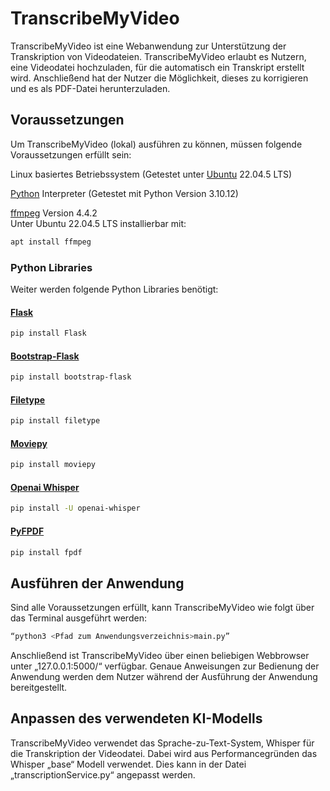 # TranscribeMyVideo

TranscribeMyVideo ist eine Webanwendung zur Unterstützung der Transkription von Videodateien. 
TranscribeMyVideo erlaubt es Nutzern, eine Videodatei hochzuladen, für die automatisch ein Transkript erstellt wird. 
Anschließend hat der Nutzer die Möglichkeit, dieses zu korrigieren und es als PDF-Datei herunterzuladen.

## Voraussetzungen
Um TranscribeMyVideo (lokal) ausführen zu können, müssen folgende Voraussetzungen erfüllt sein:

Linux basiertes Betriebssystem (Getestet unter [Ubuntu](https://wiki.ubuntu.com/Releases) 22.04.5 LTS)

[Python](https://www.python.org/) Interpreter (Getestet mit Python Version 3.10.12)

[ffmpeg](https://www.ffmpeg.org/download.html) Version 4.4.2
<br/>Unter Ubuntu 22.04.5 LTS installierbar mit: 
```bash
apt install ffmpeg 
```

### Python Libraries
Weiter werden folgende Python Libraries benötigt: 

#### [Flask](https://flask.palletsprojects.com/en/3.0.x/) 
```bash
pip install Flask
```
#### [Bootstrap-Flask](https://bootstrap-flask.readthedocs.io/en/stable/)
```bash
pip install bootstrap-flask
```
#### [Filetype](https://pypi.org/project/filetype/)
```bash
pip install filetype
```
#### [Moviepy](https://pypi.org/project/moviepy/)
```bash
pip install moviepy
```
#### [Openai Whisper](https://github.com/openai/whisper) 
```bash
pip install -U openai-whisper
```
#### [PyFPDF](https://pyfpdf.readthedocs.io/en/latest/)
```bash
pip install fpdf
```
## Ausführen der Anwendung
Sind alle Voraussetzungen erfüllt, kann TranscribeMyVideo wie folgt über das Terminal ausgeführt werden:
```bash
“python3 <Pfad zum Anwendungsverzeichnis>main.py”
```
Anschließend ist TranscribeMyVideo über einen beliebigen Webbrowser unter „127.0.0.1:5000/“ verfügbar. 
Genaue Anweisungen zur Bedienung der Anwendung werden dem Nutzer während der Ausführung der Anwendung bereitgestellt.

## Anpassen des verwendeten KI-Modells 
TranscribeMyVideo verwendet das Sprache-zu-Text-System, Whisper für die Transkription der Videodatei. 
Dabei wird aus Performancegründen das Whisper „base“ Modell verwendet. Dies kann in der Datei „transcriptionService.py“ angepasst werden. 
